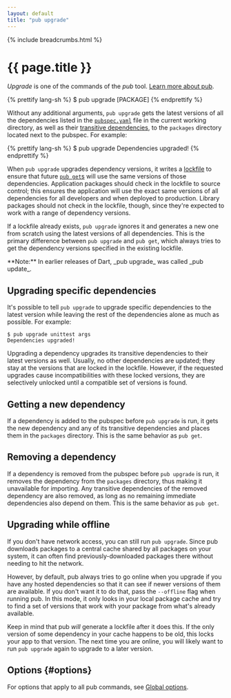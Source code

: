 ```yaml
---
layout: default
title: "pub upgrade"
---
```


{% include breadcrumbs.html %}

# {{ page.title }}

_Upgrade_ is one of the commands of the _pub_ tool.
[Learn more about pub](/tools/pub/).

{% prettify lang-sh %}
$ pub upgrade [PACKAGE]
{% endprettify %}

Without any additional arguments, `pub upgrade` gets the latest versions of
all the dependencies listed in the [`pubspec.yaml`](/tools/pub/pubspec.html) file in the
current working directory, as well as their [transitive
dependencies](/tools/pub/glossary.html#transitive-dependency), to the `packages`
directory located next to the pubspec. For example:

{% prettify lang-sh %}
$ pub upgrade
Dependencies upgraded!
{% endprettify %}

When `pub upgrade` upgrades dependency versions, it writes a
[lockfile](/tools/pub/glossary.html#lockfile) to ensure that future [`pub
get`s](pub-get.html) will use the same versions of those dependencies.
Application packages should check in the lockfile to source control; this
ensures the application will use the exact same versions of all dependencies for
all developers and when deployed to production. Library packages should not
check in the lockfile, though, since they're expected to work with a range of
dependency versions.

If a lockfile already exists, `pub upgrade` ignores it and generates a new
one from scratch using the latest versions of all dependencies. This is the
primary difference between `pub upgrade` and `pub get`, which always tries to
get the dependency versions specified in the existing lockfile.

<aside class="alert alert-info" markdown="1">
**Note:** In earlier releases of Dart, _pub upgrade_ was called _pub update_.
</aside>

## Upgrading specific dependencies

It's possible to tell `pub upgrade` to upgrade specific dependencies to the
latest version while leaving the rest of the dependencies alone as much as
possible. For example:

    $ pub upgrade unittest args
    Dependencies upgraded!

Upgrading a dependency upgrades its transitive dependencies to their latest
versions as well. Usually, no other dependencies are updated; they stay at the
versions that are locked in the lockfile. However, if the requested upgrades
cause incompatibilities with these locked versions, they are selectively
unlocked until a compatible set of versions is found.

## Getting a new dependency

If a dependency is added to the pubspec before `pub upgrade` is run, it gets
the new dependency and any of its transitive dependencies and places them in
the `packages` directory. This is the same behavior as `pub get`.

## Removing a dependency

If a dependency is removed from the pubspec before `pub upgrade` is run, it
removes the dependency from the `packages` directory, thus making it
unavailable for importing. Any transitive dependencies of the removed dependency
are also removed, as long as no remaining immediate dependencies also depend
on them. This is the same behavior as `pub get`.

## Upgrading while offline

If you don't have network access, you can still run `pub upgrade`. Since pub
downloads packages to a central cache shared by all packages on your system, it
can often find previously-downloaded packages there without needing to hit the
network.

However, by default, pub always tries to go online when you upgrade if you
have any hosted dependencies so that it can see if newer versions of them are
available. If you don't want it to do that, pass the `--offline` flag when
running pub. In this mode, it only looks in your local package cache and
try to find a set of versions that work with your package from what's already
available.

Keep in mind that pub *will* generate a lockfile after it does this. If the
only version of some dependency in your cache happens to be old, this locks
your app to that version. The next time you are online, you will likely want to
run `pub upgrade` again to upgrade to a later version.

## Options {#options}

For options that apply to all pub commands, see
[Global options](/tools/pub/cmd/#global-options).
